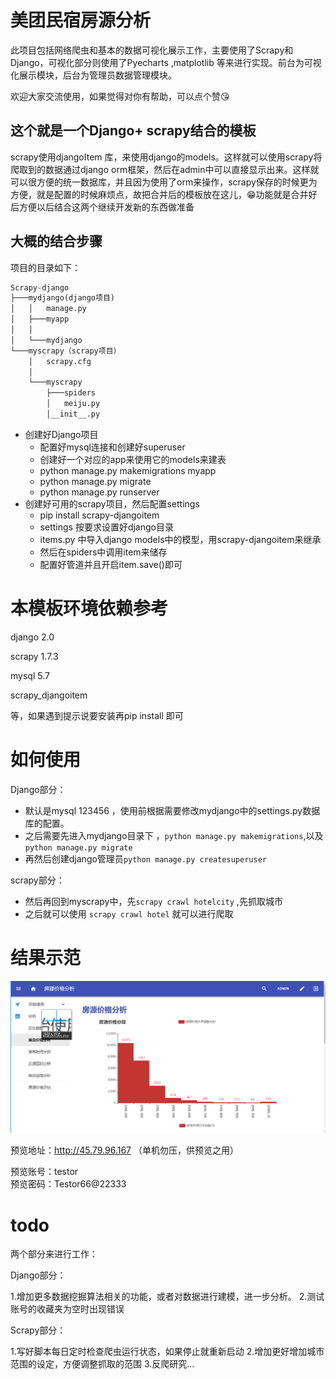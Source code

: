 # 美团民宿房源分析
 
此项目包括网络爬虫和基本的数据可视化展示工作，主要使用了Scrapy和Django，可视化部分则使用了Pyecharts ,matplotlib 等来进行实现。前台为可视化展示模块，后台为管理员数据管理模块。

欢迎大家交流使用，如果觉得对你有帮助，可以点个赞😘


## 这个就是一个Django+ scrapy结合的模板



scrapy使用djangoItem 库，来使用django的models。这样就可以使用scrapy将爬取到的数据通过django orm框架，然后在admin中可以直接显示出来。这样就可以很方便的统一数据库，并且因为使用了orm来操作，scrapy保存的时候更为方便，就是配置的时候麻烦点，故把合并后的模板放在这儿，😁功能就是合并好后方便以后结合这两个继续开发新的东西做准备

## 大概的结合步骤



项目的目录如下：

```python
Scrapy-django
├───mydjango(django项目)
│   │   manage.py
│   ├───myapp
│   │
│   └───mydjango
└───myscrapy（scrapy项目）
    │   scrapy.cfg
    │   
    └───myscrapy
        ├───spiders
        │   meiju.py
        │__init__.py
```



+ 创建好Django项目
  + 配置好mysql连接和创建好superuser
  + 创建好一个对应的app来使用它的models来建表
  + python manage.py makemigrations myapp
  + python manage.py migrate 
  + python manage.py runserver
+ 创建好可用的scrapy项目，然后配置settings
  + pip install scrapy-djangoitem
  + settings 按要求设置好django目录
  + items.py 中导入django models中的模型，用scrapy-djangoitem来继承
  + 然后在spiders中调用item来储存
  + 配置好管道并且开启item.save()即可

# 本模板环境依赖参考

django 2.0

scrapy 1.7.3

mysql 5.7

scrapy_djangoitem

等，如果遇到提示说要安装再pip install 即可

# 如何使用

Django部分：  

+ 默认是mysql 123456 ，使用前根据需要修改mydjango中的settings.py数据库的配置。  
+ 之后需要先进入mydjango目录下 ，```python manage.py makemigrations```,以及```python manage.py migrate```
+ 再然后创建django管理员```python manage.py createsuperuser```

scrapy部分：  

+ 然后再回到myscrapy中，先```scrapy crawl hotelcity``` ,先抓取城市
+ 之后就可以使用 ```scrapy crawl hotel``` 就可以进行爬取




# 结果示范

![预览](example1.png)

预览地址：http://45.79.96.167 （单机勿压，供预览之用）

预览账号：testor  
预览密码：Testor66@22333

# todo

两个部分来进行工作：

Django部分：

1.增加更多数据挖掘算法相关的功能，或者对数据进行建模，进一步分析。
2.测试账号的收藏夹为空时出现错误

Scrapy部分：

1.写好脚本每日定时检查爬虫运行状态，如果停止就重新启动
2.增加更好增加城市范围的设定，方便调整抓取的范围
3.反爬研究...
